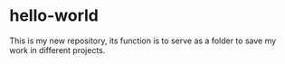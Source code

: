 # hello-world
This is my new repository, its function is to serve as a folder to save my work in different projects.
